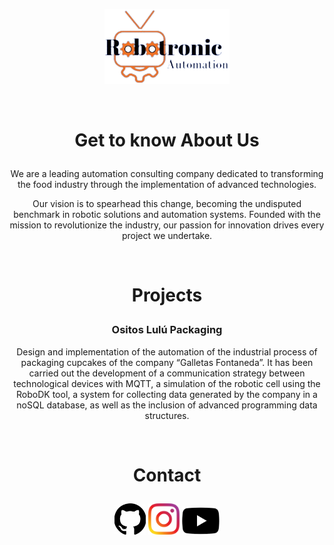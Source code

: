 <p align = "center">
	<img src="./assets/images/logo2_sin_fondo.png" width="200px">
</p>
<br>
<h1 align="center">
	<p> Get to know About Us </p>	
</h1>
<p align = "center">We are a leading automation consulting company dedicated to transforming the food industry through the implementation of advanced technologies.</p>

<p align = "center">Our vision is to spearhead this change, becoming the undisputed benchmark in robotic solutions and automation systems. Founded with the mission to revolutionize the industry, our passion for innovation drives every project we undertake.</p>

<br>

<h1 align="center">
	<p> Projects </p>	
</h1>
<h3 align="center">
	<p> Ositos Lulú Packaging </p>
</h3>

<p align = "center">Design and implementation of the automation of the industrial process of packaging cupcakes of the company “Galletas Fontaneda”. It has been carried out the development of a communication strategy between technological devices with MQTT, a simulation of the robotic cell using the RoboDK tool, a system for collecting data generated by the company in a noSQL database, as well as the inclusion of advanced programming data structures.</p>

<br>

<h1 align="center">
	<p> Contact </p>	
</h1>

<p align = "center">
	<img width="50px" src="./assets/images/github_logo.jpg" href="https://github.com/Robotronic-Automation"> 
	<img width="50px" src="./assets/images/instagram_logo.png" href="https://www.instagram.com/robotronicautomation/"> 
	<img width="60px" src="./assets/images/youtube_logo.png" href="https://www.youtube.com/@RobotronicAutomation"> 
</p>

